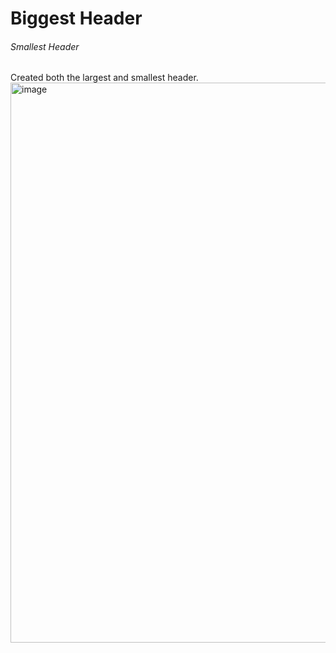 # Biggest Header 
###### Smallest Header
Created both the largest and smallest header.
<img width="896" height="896" alt="image" src="https://github.com/user-attachments/assets/b995dcf9-dcb1-4643-bfdc-d2a19e56f2e6" />
